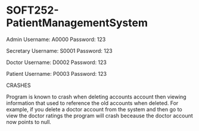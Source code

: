 # SOFT252-PatientManagementSystem
 
Admin
Username: A0000
Password:  123

Secretary
Username: S0001
Password:  123

Doctor
Username: D0002
Password:  123

Patient
Username: P0003
Password:  123

CRASHES

Program is known to crash when deleting accounts account then viewing information that used to reference the old accounts when deleted. For example, 
if you delete a doctor account from the system and then go to view the doctor ratings the program will crash beceause the doctor account now points
to null.